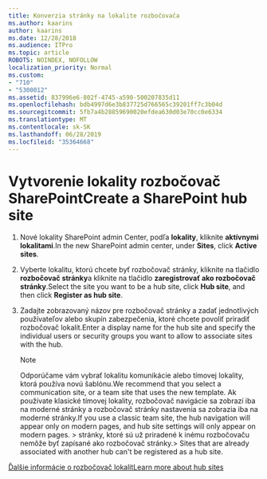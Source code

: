 ```yaml
---
title: Konverzia stránky na lokalite rozbočovača
ms.author: kaarins
author: kaarins
ms.date: 12/28/2018
ms.audience: ITPro
ms.topic: article
ROBOTS: NOINDEX, NOFOLLOW
localization_priority: Normal
ms.custom:
- "710"
- "5300012"
ms.assetid: 837996e6-802f-4745-a590-500207835d11
ms.openlocfilehash: bdb4997d6e3b837725d766565c39201ff7c3b04d
ms.sourcegitcommit: 5fb7a4b28859690020efdea630d03e70cc0e6334
ms.translationtype: MT
ms.contentlocale: sk-SK
ms.lasthandoff: 06/28/2019
ms.locfileid: "35364668"
---
```

# <a name="create-a-sharepoint-hub-site"></a><span data-ttu-id="1eed0-102">Vytvorenie lokality rozbočovač SharePoint</span><span class="sxs-lookup"><span data-stu-id="1eed0-102">Create a SharePoint hub site</span></span>

1. <span data-ttu-id="1eed0-103">Nové lokality SharePoint admin Center, podľa **lokality**, kliknite **aktívnymi lokalitami**.</span><span class="sxs-lookup"><span data-stu-id="1eed0-103">In the new SharePoint admin center, under **Sites**, click **Active sites**.</span></span>

2. <span data-ttu-id="1eed0-104">Vyberte lokalitu, ktorú chcete byť rozbočovač stránky, kliknite na tlačidlo **rozbočovač stránky**a kliknite na tlačidlo **zaregistrovať ako rozbočovač stránky**.</span><span class="sxs-lookup"><span data-stu-id="1eed0-104">Select the site you want to be a hub site, click **Hub site**, and then click **Register as hub site**.</span></span>

3. <span data-ttu-id="1eed0-105">Zadajte zobrazovaný názov pre rozbočovač stránky a zadať jednotlivých používateľov alebo skupín zabezpečenia, ktoré chcete povoliť priradiť rozbočovač lokalít.</span><span class="sxs-lookup"><span data-stu-id="1eed0-105">Enter a display name for the hub site and specify the individual users or security groups you want to allow to associate sites with the hub.</span></span>

    > [!NOTE]
    >  <span data-ttu-id="1eed0-106">Odporúčame vám vybrať lokalitu komunikácie alebo tímovej lokality, ktorá používa novú šablónu.</span><span class="sxs-lookup"><span data-stu-id="1eed0-106">We recommend that you select a communication site, or a team site that uses the new template.</span></span> <span data-ttu-id="1eed0-107">Ak používate klasické tímovej lokality, rozbočovač navigácie sa zobrazí iba na moderné stránky a rozbočovač stránky nastavenia sa zobrazia iba na moderné stránky.</span><span class="sxs-lookup"><span data-stu-id="1eed0-107">If you use a classic team site, the hub navigation will appear only on modern pages, and hub site settings will only appear on modern pages.</span></span> <span data-ttu-id="1eed0-108">> stránky, ktoré sú už priradené k inému rozbočovaču nemôže byť zapísané ako rozbočovač stránky.</span><span class="sxs-lookup"><span data-stu-id="1eed0-108">>  Sites that are already associated with another hub can't be registered as a hub site.</span></span>
  
[<span data-ttu-id="1eed0-109">Ďalšie informácie o rozbočovač lokalít</span><span class="sxs-lookup"><span data-stu-id="1eed0-109">Learn more about hub sites</span></span>](https://go.microsoft.com/fwlink/?linkid=869149)
  